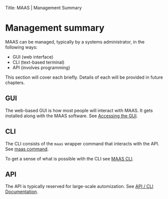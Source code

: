 Title: MAAS | Management Summary

# Management summary

MAAS can be managed, typically by a systems administrator, in the following
ways:

- GUI (web interface)
- CLI (text-based terminal)
- API (involves programming)

This section will cover each briefly. Details of each will be provided in
future chapters.


## GUI

The web-based GUI is how most people will interact with MAAS. It gets installed along
with the MAAS software. See
[Accessing the GUI](./installconfig-gui.html).


## CLI

The CLI consists of the `maas` wrapper command that interacts with the API. See
[maas command](http://maas.ubuntu.com/docs/man/maas.8.html).

To get a sense of what is possible with the CLI see [MAAS CLI](./manage-cli.html).


## API

The API is typically reserved for large-scale automization. See
[API / CLI Documentation](http://maas.ubuntu.com/docs/index.html#api-cli-documentation). 
